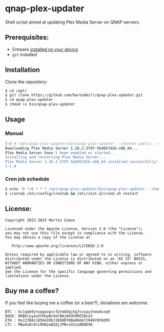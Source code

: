 # qnap-plex-updater

Shell script aimed at updating Plex Media Server on QNAP servers.

## Prerequisites:

- Entware [installed on your device](https://github.com/Entware/entware/wiki/Install-on-QNAP-NAS)
- `git` installed


## Installation

Clone the repository:

```bash
$ cd /opt/
$ git clone https://github.com/barnumbirr/qnap-plex-updater.git
$ cd qnap-plex-updater
$ chmod +x bin/qnap-plex-updater
```

## Usage

### Manual

```bash
[~] # /opt/qnap-plex-updater/bin/qnap-plex-updater --channel public --notify
Downloading Plex Media Server 1.26.2.5797-5bd057d2b-x86_64...
Plex Media Server hasn't been enabled or started...
Installing and restarting Plex Media Server...
Plex Media Server 1.26.2.5797-5bd057d2b-x86_64 installed successfully!
[~] #
```

### Cron job schedule

```bash
$ echo "0 */6 * * * /opt/qnap-plex-updater/bin/qnap-plex-updater --channel public --notify > /dev/null 2>&1" >> /etc/config/crontab
$ crontab /etc/config/crontab && /etc/init.d/crond.sh restart
```

## License:

```
Copyright 2022-2023 Martin Simon

Licensed under the Apache License, Version 2.0 (the "License");
you may not use this file except in compliance with the License.
You may obtain a copy of the License at

   http://www.apache.org/licenses/LICENSE-2.0

Unless required by applicable law or agreed to in writing, software
distributed under the License is distributed on an "AS IS" BASIS,
WITHOUT WARRANTIES OR CONDITIONS OF ANY KIND, either express or implied.
See the License for the specific language governing permissions and
limitations under the License.
```

## Buy me a coffee?

If you feel like buying me a coffee (or a beer?), donations are welcome:

```
BTC : bc1qq04jnuqqavpccfptmddqjkg7cuspy3new4sxq9
DOGE: DRBkryyau5CMxpBzVmrBAjK6dVdMZSBsuS
ETH : 0x2238A11856428b72E80D70Be8666729497059d95
LTC : MQwXsBrArLRHQzwQZAjJPNrxGS1uNDDKX6
```
